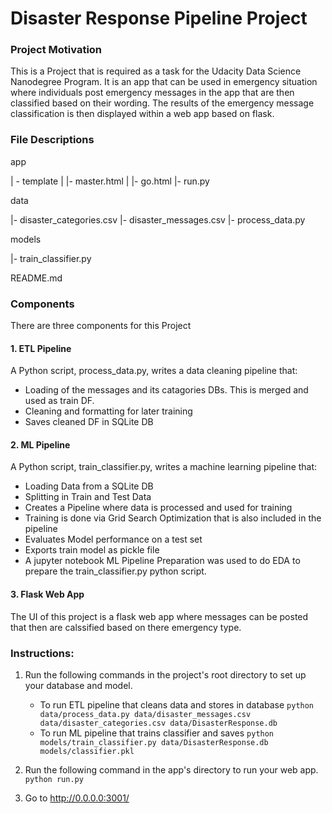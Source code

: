# Disaster Response Pipeline Project


### Project Motivation
This is a Project that is required as a task for the Udacity Data Science Nanodegree Program. It is an app that can be used in emergency situation where individuals post emergency messages in the app that are then classified based on their wording. The results of the emergency message classification is then displayed within a web app based on flask. 


### File Descriptions
app

| - template
| |- master.html 
| |- go.html 
|- run.py 


data

|- disaster_categories.csv 
|- disaster_messages.csv
|- process_data.py 


models

|- train_classifier.py  

README.md


### Components
There are three components for this Project

#### 1. ETL Pipeline
A Python script, process_data.py, writes a data cleaning pipeline that:

- Loading of the messages and its catagories DBs. This is merged and used as train DF. 
- Cleaning and formatting for later training
- Saves cleaned DF in SQLite DB


#### 2. ML Pipeline
A Python script, train_classifier.py, writes a machine learning pipeline that:

- Loading Data from a SQLite DB
- Splitting in Train and Test Data
- Creates a Pipeline where data is processed and used for training
- Training is done via Grid Search Optimization that is also included in the pipeline
- Evaluates Model performance on a test set
- Exports train model as pickle file
- A jupyter notebook ML Pipeline Preparation was used to do EDA to prepare the train_classifier.py python script.


#### 3. Flask Web App
The UI of this project is a flask web app where messages can be posted that then are calssified based on there emergency type.


### Instructions:
1. Run the following commands in the project's root directory to set up your database and model.

    - To run ETL pipeline that cleans data and stores in database
        `python data/process_data.py data/disaster_messages.csv data/disaster_categories.csv data/DisasterResponse.db`
    - To run ML pipeline that trains classifier and saves
        `python models/train_classifier.py data/DisasterResponse.db models/classifier.pkl`

2. Run the following command in the app's directory to run your web app.
    `python run.py`

3. Go to http://0.0.0.0:3001/
